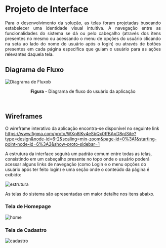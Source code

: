 
# Projeto de Interface

<p align="justify"> Para o desenvolvimento da solução, as telas foram projetadas buscando estabelecer uma identidade visual intuitiva. A navegação entre as funcionalidades do sistema se dá ou pelo cabeçalho (através dos itens presentes no mesmo ou acessando o menu de opções do usuário clicando na seta ao lado do nome do usuário após o login) ou através de botões presentes em cada página específica que guiam o usuário para as ações relevantes daquela tela.</p>

## Diagrama de Fluxo
![Diagrama de Fluxob](https://github.com/ICEI-PUC-Minas-PMV-ADS/pmv-ads-2023-1-e4-proj-infra-t1-time3-aplicacao-multipla-escolha/assets/74699119/d008f839-a39d-46b7-a9b1-2a78f14e9479)
<p align="center"><b>Figura</b> - Diagrama de fluxo do usuário da aplicação</p>
<br>

## Wireframes

O wireframe interativo da aplicação encontra-se disponível no seguinte link https://www.figma.com/proto/WXp8lKy4eSbQx0ffBApD8q/Site?type=design&node-id=6-2&scaling=min-zoom&page-id=0%3A1&starting-point-node-id=6%3A2&show-proto-sidebar=1

A estrutura da interface seguirá um padrão comum entre todas as telas, consistindo em um cabeçalho presente no topo onde o usuário poderá acessar alguns links de navegação (como Login e o menu opções do usuário após ter feito login) e uma seção onde o conteúdo da página é exibido:

![estrutura](https://github.com/ICEI-PUC-Minas-PMV-ADS/pmv-ads-2023-1-e4-proj-infra-t1-time3-aplicacao-multipla-escolha/assets/74699119/2a2f245f-cc7a-4185-b976-7075ba736178)

As telas do sistema são apresentadas em maior detalhe nos itens abaixo. 

### Tela de Homepage
![home](https://github.com/ICEI-PUC-Minas-PMV-ADS/pmv-ads-2023-1-e4-proj-infra-t1-time3-aplicacao-multipla-escolha/assets/74699119/80017562-2324-4aa9-b057-a2276e7810a9)

### Tela de Cadastro
![cadastro](https://github.com/ICEI-PUC-Minas-PMV-ADS/pmv-ads-2023-1-e4-proj-infra-t1-time3-aplicacao-multipla-escolha/assets/74699119/011bfdcb-2139-40a5-bd12-c2fa054661c7)
